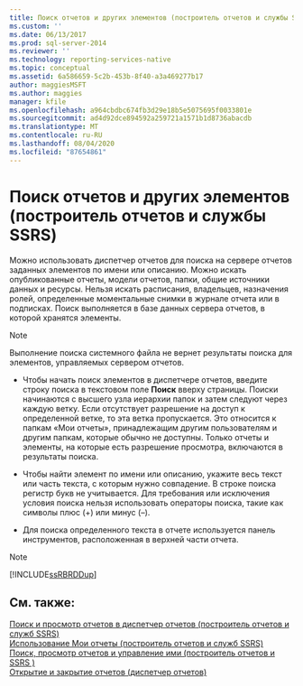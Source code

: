 ```yaml
---
title: Поиск отчетов и других элементов (построитель отчетов и службы SSRS) | Документы Майкрософт
ms.custom: ''
ms.date: 06/13/2017
ms.prod: sql-server-2014
ms.reviewer: ''
ms.technology: reporting-services-native
ms.topic: conceptual
ms.assetid: 6a586659-5c2b-453b-8f40-a3a469277b17
author: maggiesMSFT
ms.author: maggies
manager: kfile
ms.openlocfilehash: a964cbdbc674fb3d29e18b5e5075695f0033801e
ms.sourcegitcommit: ad4d92dce894592a259721a1571b1d8736abacdb
ms.translationtype: MT
ms.contentlocale: ru-RU
ms.lasthandoff: 08/04/2020
ms.locfileid: "87654861"
---
```

# <a name="searching-for-reports-and-other-items-report-builder--and-ssrs"></a>Поиск отчетов и других элементов (построитель отчетов и службы SSRS)
  Можно использовать диспетчер отчетов для поиска на сервере отчетов заданных элементов по имени или описанию. Можно искать опубликованные отчеты, модели отчетов, папки, общие источники данных и ресурсы. Нельзя искать расписания, владельцев, назначения ролей, определенные моментальные снимки в журнале отчета или в подписках. Поиск выполняется в базе данных сервера отчетов, в которой хранятся элементы.  
  
> [!NOTE]  
>  Выполнение поиска системного файла не вернет результаты поиска для элементов, управляемых сервером отчетов.  
  
-   Чтобы начать поиск элементов в диспетчере отчетов, введите строку поиска в текстовом поле **Поиск** вверху страницы. Поиски начинаются с высшего узла иерархии папок и затем следуют через каждую ветку. Если отсутствует разрешение на доступ к определенной ветке, то эта ветка пропускается. Это относится к папкам «Мои отчеты», принадлежащим другим пользователям и другим папкам, которые обычно не доступны. Только отчеты и элементы, на которые есть разрешение просмотра, включаются в результаты поиска.  
  
-   Чтобы найти элемент по имени или описанию, укажите весь текст или часть текста, с которым нужно совпадение. В строке поиска регистр букв не учитывается. Для требования или исключения условия поиска нельзя использовать операторы поиска, такие как символы плюс (+) или минус (–).  
  
-   Для поиска определенного текста в отчете используется панель инструментов, расположенная в верхней части отчета.  
  
> [!NOTE]  
>  [!INCLUDE[ssRBRDDup](../../includes/ssrbrddup-md.md)]  
  
## <a name="see-also"></a>См. также:  
 [Поиск и просмотр отчетов в диспетчер отчетов &#40;построитель отчетов и служб SSRS&#41;](finding-and-viewing-reports-in-the-web-portal-report-builder-and-ssrs.md)   
 [Использование Мои отчеты &#40;построитель отчетов и служб SSRS&#41;](using-my-reports-report-builder-and-ssrs.md)   
 [Поиск, просмотр отчетов и управление ими &#40;построитель отчетов и SSRS &#41;](finding-viewing-and-managing-reports-report-builder-and-ssrs.md)   
 [Открытие и закрытие отчетов (диспетчер отчетов)](../reports/open-and-close-a-report-report-manager.md)  
  
  
